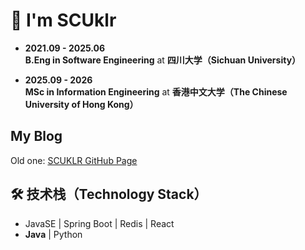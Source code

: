 # 👋 I'm SCUklr

- **2021.09 - 2025.06**  
  <b>B.Eng in Software Engineering</b> at <b>四川大学（Sichuan University）</b>

- **2025.09 - 2026**  
  <b>MSc in Information Engineering</b> at <b>香港中文大学（The Chinese University of Hong Kong）</b>

## My Blog
Old one: [SCUKLR GitHub Page](https://scuklr.github.io/)
   
## 🛠 技术栈（Technology Stack） 
-  JavaSE | Spring Boot | Redis | React 
- **Java** | Python

